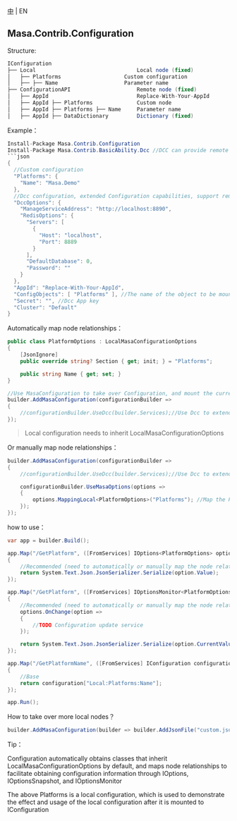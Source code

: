 [中](README.zh-CN.md) | EN

## Masa.Contrib.Configuration

Structure:

```c#
IConfiguration
├── Local                                Local node (fixed)
│   ├── Platforms                    Custom configuration
│   ├── ├── Name                     Parameter name
├── ConfigurationAPI                     Remote node (fixed)
│   ├── AppId                            Replace-With-Your-AppId
│   ├── AppId ├── Platforms              Custom node
│   ├── AppId ├── Platforms ├── Name     Parameter name
│   ├── AppId ├── DataDictionary         Dictionary (fixed)
```

Example：

```C#
Install-Package Masa.Contrib.Configuration
Install-Package Masa.Contrib.BasicAbility.Dcc //DCC can provide remote configuration capabilities
```json
{
  //Custom configuration
  "Platforms": {
    "Name": "Masa.Demo"
  },
  //Dcc configuration, extended Configuration capabilities, support remote configuration
  "DccOptions": {
    "ManageServiceAddress": "http://localhost:8890",
    "RedisOptions": {
      "Servers": [
        {
          "Host": "localhost",
          "Port": 8889
        }
      ],
      "DefaultDatabase": 0,
      "Password": ""
    }
  },
  "AppId": "Replace-With-Your-AppId",
  "ConfigObjects": [ "Platforms" ], //The name of the object to be mounted. Here, the Platforms configuration will be mounted under the ConfigurationAPI: <Replace-With-Your-AppId> node
  "Secret": "", //Dcc App key
  "Cluster": "Default"
}
```

Automatically map node relationships：

```c#
public class PlatformOptions : LocalMasaConfigurationOptions
{
    [JsonIgnore]
    public override string? Section { get; init; } = "Platforms";

    public string Name { get; set; }
}

//Use MasaConfiguration to take over Configuration, and mount the current Configuration to Local section by default
builder.AddMasaConfiguration(configurationBuilder =>
{
    //configurationBuilder.UseDcc(builder.Services);//Use Dcc to extend Configuration capabilities and support remote configuration
});
```

> Local configuration needs to inherit LocalMasaConfigurationOptions

Or manually map node relationships：

```C#
builder.AddMasaConfiguration(configurationBuilder =>
{
    //configurationBuilder.UseDcc(builder.Services);//Use Dcc to extend Configuration capabilities and support remote configuration

    configurationBuilder.UseMasaOptions(options =>
    {
        options.MappingLocal<PlatformOptions>("Platforms"); //Map the PlatformOptions binding to the Local:Platforms node
    });
});
```

how to use：

```c#
var app = builder.Build();

app.Map("/GetPlatform", ([FromServices] IOptions<PlatformOptions> option) =>
{
    //Recommended (need to automatically or manually map the node relationship before it can be used)
    return System.Text.Json.JsonSerializer.Serialize(option.Value);
});

app.Map("/GetPlatform", ([FromServices] IOptionsMonitor<PlatformOptions> option) =>
{
    //Recommended (need to automatically or manually map the node relationship before it can be used)
    options.OnChange(option =>
    {
        //TODO Configuration update service
    });

    return System.Text.Json.JsonSerializer.Serialize(option.CurrentValue);
});

app.Map("/GetPlatformName", ([FromServices] IConfiguration configuration) =>
{
    //Base
    return configuration["Local:Platforms:Name"];
});

app.Run();
```

How to take over more local nodes？

```c#
builder.AddMasaConfiguration(builder => builder.AddJsonFile("custom.json", true, true));//In addition to the default ICongiguration, mount custom.json into the new Configuration
```

Tip：

Configuration automatically obtains classes that inherit LocalMasaConfigurationOptions by default, and maps node relationships to facilitate obtaining configuration information through IOptions, IOptionsSnapshot, and IOptionsMonitor

The above Platforms is a local configuration, which is used to demonstrate the effect and usage of the local configuration after it is mounted to IConfiguration